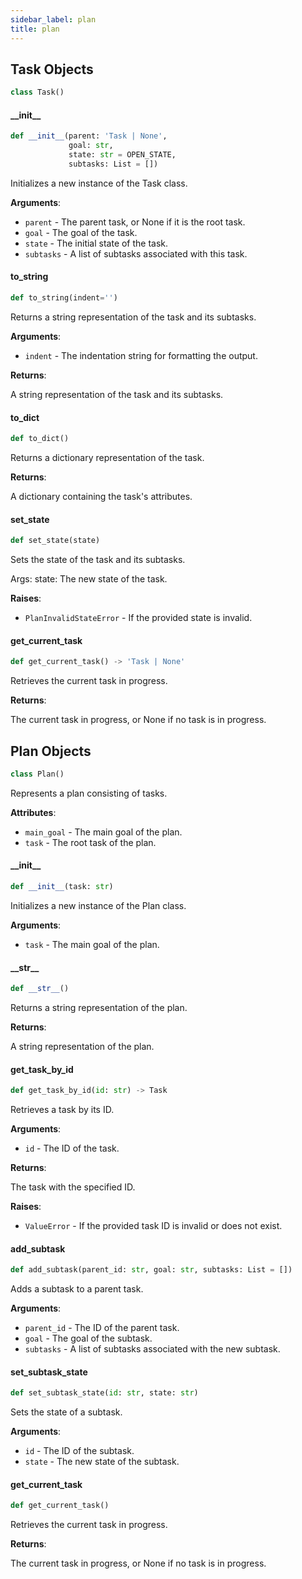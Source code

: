 ```yaml
---
sidebar_label: plan
title: plan
---
```


## Task Objects

```python
class Task()
```

#### \_\_init\_\_

```python
def __init__(parent: 'Task | None',
             goal: str,
             state: str = OPEN_STATE,
             subtasks: List = [])
```

Initializes a new instance of the Task class.

**Arguments**:

- `parent` - The parent task, or None if it is the root task.
- `goal` - The goal of the task.
- `state` - The initial state of the task.
- `subtasks` - A list of subtasks associated with this task.

#### to\_string

```python
def to_string(indent='')
```

Returns a string representation of the task and its subtasks.

**Arguments**:

- `indent` - The indentation string for formatting the output.
  

**Returns**:

  A string representation of the task and its subtasks.

#### to\_dict

```python
def to_dict()
```

Returns a dictionary representation of the task.

**Returns**:

  A dictionary containing the task&#x27;s attributes.

#### set\_state

```python
def set_state(state)
```

Sets the state of the task and its subtasks.

Args:            state: The new state of the task.

**Raises**:

- `PlanInvalidStateError` - If the provided state is invalid.

#### get\_current\_task

```python
def get_current_task() -> 'Task | None'
```

Retrieves the current task in progress.

**Returns**:

  The current task in progress, or None if no task is in progress.

## Plan Objects

```python
class Plan()
```

Represents a plan consisting of tasks.

**Attributes**:

- `main_goal` - The main goal of the plan.
- `task` - The root task of the plan.

#### \_\_init\_\_

```python
def __init__(task: str)
```

Initializes a new instance of the Plan class.

**Arguments**:

- `task` - The main goal of the plan.

#### \_\_str\_\_

```python
def __str__()
```

Returns a string representation of the plan.

**Returns**:

  A string representation of the plan.

#### get\_task\_by\_id

```python
def get_task_by_id(id: str) -> Task
```

Retrieves a task by its ID.

**Arguments**:

- `id` - The ID of the task.
  

**Returns**:

  The task with the specified ID.
  

**Raises**:

- `ValueError` - If the provided task ID is invalid or does not exist.

#### add\_subtask

```python
def add_subtask(parent_id: str, goal: str, subtasks: List = [])
```

Adds a subtask to a parent task.

**Arguments**:

- `parent_id` - The ID of the parent task.
- `goal` - The goal of the subtask.
- `subtasks` - A list of subtasks associated with the new subtask.

#### set\_subtask\_state

```python
def set_subtask_state(id: str, state: str)
```

Sets the state of a subtask.

**Arguments**:

- `id` - The ID of the subtask.
- `state` - The new state of the subtask.

#### get\_current\_task

```python
def get_current_task()
```

Retrieves the current task in progress.

**Returns**:

  The current task in progress, or None if no task is in progress.

